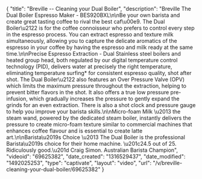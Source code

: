 {
    "title": "Breville -- Cleaning your Dual Boiler",
    "description": "Breville The Dual Boiler Espresso Maker - BES920BXL\n\nBe your own barista and create great tasting coffee to rival the best caf\u00e9. The Dual Boiler\u2122 is for the coffee connoisseur who prefers to control every step in the espresso process. You can extract espresso and texture milk simultaneously, allowing you to capture the delicate aromatics of the espresso in your coffee by having the espresso and milk ready at the same time.\n\nPrecise Espresso Extraction - Dual Stainless steel boilers and heated group head, both regulated by our digital temperature control technology (PID), delivers water at precisely the right temperature, eliminating temperature surfing* for consistent espresso quality, shot after shot. The Dual Boiler\u2122 also features an Over Pressure Valve (OPV) which limits the maximum pressure throughout the extraction, helping to prevent bitter flavors in the shot. It also offers a true low pressure pre-infusion, which gradually increases the pressure to gently expand the grinds for an even extraction. There is also a shot clock and pressure gauge to help you improve your barista skills.\n\nMicro-foam Milk \u2013 the steam wand, powered by the dedicated steam boiler, instantly delivers the pressure to create micro-foam texture similar to commercial machines that enhances coffee flavour and is essential to create latte art.\n\nBarista\u2019s Choice \u2013 The Dual Boiler is the professional Barista\u2019s choice for their home machine. \u201c24.5 out of 25. Ridiculously good.\u201d Craig Simon. Australian Barista Champion",
    "videoid": "69625382",
    "date_created": "1316529437",
    "date_modified": "1492025253",
    "type": "captivate",
    "layout": "video",
    "url": "\/v\/breville-cleaning-your-dual-boiler\/69625382"
}